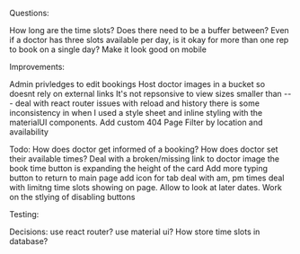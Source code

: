 Questions:

How long are the time slots?
Does there need to be a buffer between?
Even if a doctor has three slots available per day, is it okay for more than one rep to book on a single day?
Make it look good on mobile

Improvements:

Admin privledges to edit bookings
Host doctor images in a bucket so doesnt rely on external links
It's not repsonsive to view sizes smaller than ---
deal with react router issues with reload and history
there is some inconsistency in when I used a style sheet and inline styling with the materialUI components.
Add custom 404 Page
Filter by location and availability

Todo:
How does doctor get informed of a booking?
How does doctor set their available times?
Deal with a broken/missing link to doctor image
the book time button is expanding the height of the card
Add more typing
button to return to main page
add icon for tab
deal with am, pm times
deal with limitng time slots showing on page. Allow to look at later dates.
Work on the stlying of disabling buttons

Testing:

Decisions:
use react router?
use material ui?
How store time slots in database?
